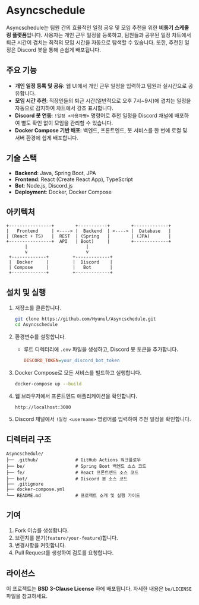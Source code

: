 # Asyncschedule

Asyncschedule는 팀원 간의 효율적인 일정 공유 및 모임 추천을 위한 **비동기 스케줄링 플랫폼**입니다. 사용자는 개인 근무 일정을 등록하고, 팀원들과 공유된 일정 차트에서 퇴근 시간이 겹치는 최적의 모임 시간을 자동으로 탐색할 수 있습니다. 또한, 추천된 일정은 Discord 봇을 통해 손쉽게 배포됩니다.

## 주요 기능

- **개인 일정 등록 및 공유**: 웹 UI에서 개인 근무 일정을 입력하고 팀원과 실시간으로 공유합니다.
- **모임 시간 추천**: 직장인들의 퇴근 시간(일반적으로 오후 7시~9시)에 겹치는 일정을 자동으로 감지하여 차트에서 강조 표시합니다.
- **Discord 봇 연동**: `!일정 <사용자명>` 명령어로 추천 일정을 Discord 채널에 배포하여 별도 확인 없이 모임을 관리할 수 있습니다.
- **Docker Compose 기반 배포**: 백엔드, 프론트엔드, 봇 서비스를 한 번에 로컬 및 서버 환경에 쉽게 배포합니다.

## 기술 스택

- **Backend**: Java, Spring Boot, JPA
- **Frontend**: React (Create React App), TypeScript
- **Bot**: Node.js, Discord.js
- **Deployment**: Docker, Docker Compose

## 아키텍처

```
+----------------+        +-----------+        +-------------+
|   Frontend     | <----> |  Backend  | <----> |  Database   |
| (React + TS)   |  REST  | (Spring   |        | (JPA)       |
+----------------+  API   | Boot)     |        +-------------+
       |                      |
       v                      v
 +-------------+         +-------------+
 |  Docker     |         |  Discord    |
 | Compose     |         |   Bot       |
 +-------------+         +-------------+
```

## 설치 및 실행

1. 저장소를 클론합니다.

   ```bash
   git clone https://github.com/Hyunul/Asyncschedule.git
   cd Asyncschedule
   ```

2. 환경변수를 설정합니다.

   - 루트 디렉터리에 `.env` 파일을 생성하고, Discord 봇 토큰을 추가합니다.
     ```ini
     DISCORD_TOKEN=your_discord_bot_token
     ```

3. Docker Compose로 모든 서비스를 빌드하고 실행합니다.

   ```bash
   docker-compose up --build
   ```

4. 웹 브라우저에서 프론트엔드 애플리케이션을 확인합니다.

   ```
   http://localhost:3000
   ```

5. Discord 채널에서 `!일정 <username>` 명령어를 입력하여 추천 일정을 확인합니다.

## 디렉터리 구조

```
Asyncschedule/
├── .github/              # GitHub Actions 워크플로우
├── be/                   # Spring Boot 백엔드 소스 코드
├── fe/                   # React 프론트엔드 소스 코드
├── bot/                  # Discord 봇 소스 코드
├── .gitignore
├── docker-compose.yml
└── README.md             # 프로젝트 소개 및 실행 가이드
```

## 기여

1. Fork 이슈를 생성합니다.
2. 브랜치를 분기(`feature/your-feature`)합니다.
3. 변경사항을 커밋합니다.
4. Pull Request를 생성하여 검토를 요청합니다.

## 라이선스

이 프로젝트는 **BSD 3-Clause License** 하에 배포됩니다. 자세한 내용은 `be/LICENSE` 파일을 참고하세요.

